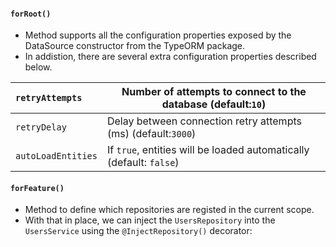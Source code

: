 #### `forRoot()`

- Method supports all the configuration properties exposed by the DataSource constructor from the TypeORM package.
- In addistion, there are several extra configuration properties described below.

| `retryAttempts`    | Number of attempts to connect to the database (default:`10`)          |
| :------------------- | ----------------------------------------------------------------------- |
| `retryDelay`       | Delay between connection retry attempts (ms) (default:`3000`)         |
| `autoLoadEntities` | If `true`, entities will be loaded automatically (default: `false`) |

#### `forFeature()`

- Method to define which repositories are registed in the current scope.
- With that in place, we can inject the `UsersRepository` into the `UsersService` using the `@InjectRepository()` decorator:
